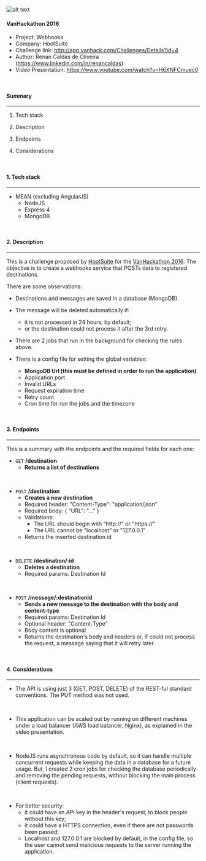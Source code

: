 
![alt text](https://d1qb2nb5cznatu.cloudfront.net/startups/i/737643-2a6700c8f1ece4e4a335c28ad0414cc9-medium_jpg.jpg)
#### VanHackathon 2016 


- Project: Webhooks
- Company: HootSuite
- Challenge link: http://app.vanhack.com/Challenges/Details?id=4
- Author: Renan Caldas de Oliveira (https://www.linkedin.com/in/renancaldas)
- Video Presentation: https://www.youtube.com/watch?v=H6XNFCmuec0


&nbsp;
#### Summary 
---

1. Tech stack

2. Description

3. Endpoints

4. Considerations

&nbsp;
#### 1. Tech stack
---
- MEAN (excluding AngularJS) 
    - NodeJS
    - Express 4
    - MongoDB


&nbsp;
#### 2. Description
---
This is a challenge proposed by [HootSuite](https://hootsuite.com/) for the [VanHackathon 2016](https://www.vanhack.com/hackathon/). The objective is to create a webhooks service that POSTs data to registered destinations. 

There are some observations:

- Destinations and messages are saved in a database (MongoDB).
- The message will be deleted automatically if:
    - it is not processed in 24 hours, by default;
    - or the destination could not process it after the 3rd retry.

- There are 2 jobs that run in the background for checking the rules above.

- There is a config file for setting the global variables:
    - **MongoDB Url (this must be defined in order to run the application)**
    - Application port
    - Invalid URLs
    - Request expiration time
    - Retry count
    - Cron time for run the jobs and the timezone


&nbsp;
#### 3. Endpoints
---
This is a summary with the endpoints and the required fields for each one:

- `GET` **/destination**
    - **Returns a list of destinations**
    
    
&nbsp;
- `POST`  **/destination**
    - **Creates a new destination**
    - Required header: "Content-Type": "application/json"
    - Required body: { "URL": "..." }
    - Validations: 
        - The URL should begin with "http://" or "https://"
        - The URL cannot be "localhost" or "127.0.0.1"
    - Returns the inserted destination id

&nbsp;
- `DELETE`  **/destination/:id**
    - **Deletes a destination**
    - Required params: Destination Id
    
&nbsp;
- `POST`  **/message/:destinationId**
    - **Sends a new message to the destination with the body and content-type**
    - Required params: Destination Id
    - Optional header: "Content-Type"
    - Body content is optional
    - Returns the destination's body and headers or, if could not process the request, a message saying that it will retry later.
    
    

&nbsp;
#### 4. Considerations
---
- The API is using just 3 (GET, POST, DELETE) of the REST-ful standard conventions. The PUT method was not used.

&nbsp;
- This application can be scaled out by running on different machines under a load balancer (AWS load balancer, Nginx), as explained in the video presentation.

&nbsp;
- NodeJS runs asynchronous code by default, so it can handle multiple concurrent requests while keeping the data in a database for a future usage. But, I created 2 cron jobs for checking the database periodically and removing the pending requests, without blocking the main process (client requests).

&nbsp;
- For better security: 
    - it could have an API key in the header's request, to block people without this key;
    - it could have a HTTPS connection, even if there are not passwords been passed;
    - Localhost and 127.0.0.1 are blocked by default, in the config file, so the user cannot send malicious requests to the server running the application.




